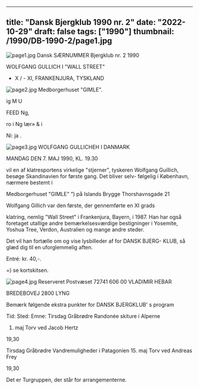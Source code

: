 
---
title: "Dansk Bjergklub 1990 nr. 2"
date: "2022-10-29"
draft: false
tags: ["1990"]
thumbnail: /1990/DB-1990-2/page1.jpg
---

![page1.jpg](/1990/DB-1990-2/page1.jpg)
Dansk SÆRNUMMER
Bjergklub
nr. 2 1990

WOLFGANG GULLICH I "WALL STREET"
+ X / - XI, FRANKENJURA, TYSKLAND




![page2.jpg](/1990/DB-1990-2/page2.jpg)
Medborgerhuset "GIMLE".

ig
M
U

FEED Ng,

ro i
Ng lær» &
i

Ni:
ja .





![page3.jpg](/1990/DB-1990-2/page3.jpg)
WOLFGANG GULLICHEH I DANMARK

MANDAG DEN 7. MAJ 1990, KL. 19.30

vil en af klatresportens virkelige "stjerner", tyskeren Wolfgang
Guillich, besøge Skandinavien for første gang. Det bliver selv-
følgelig i København, nærmere bestemt i

Medborgerhuset "GIMLE" ”)
på Islands Brygge
Thorshavnsgade 21

Wolfgang Gillich var den første, der gennemførte en XI grads

klatring, nemlig "Wall Street" i Frankenjura, Bayern, i 1987. Han
har også foretaget utallige andre bemærkelsesværdige bestigninger
i Yosemite, Yoshua Tree, Verdon, Australien og mange andre steder.

Det vil han fortælle om og vise lysbilleder af for DANSK BJERG-
KLUB, så glæd dig til en uforglemmelig aften.

Entré: kr. 40,-.

=) se kortskitsen.




![page4.jpg](/1990/DB-1990-2/page4.jpg)
Reserveret Postvæset 72741 606 00
VLADIMIR HEBAR

BREDEBOVEJ
2800 LYNG

Bemærk følgende ekstra punkter for DANSK BJERGKLUB' s program

Tid: Sted: Emne:
Tirsdag Gråbrødre Randonée skiture i Alperne

1. maj Torv ved Jacob Hertz

19,30

Tirsdag Gråbrødre Vandremuligheder i Patagonien
15. maj Torv ved Andreas Frey

19,30

Det er Turgruppen, der står for arrangementerne.



